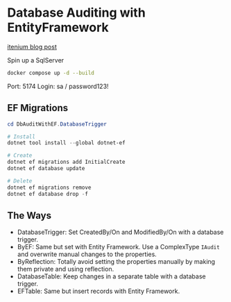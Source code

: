 Database Auditing with EntityFramework
======================================

[itenium blog post](https://itenium.be/blog/dotnet/db-audit-ef/)

Spin up a SqlServer

```sh
docker compose up -d --build
```

Port: 5174
Login: sa / password123!


EF Migrations
-------------

```ps1
cd DbAuditWithEF.DatabaseTrigger

# Install
dotnet tool install --global dotnet-ef

# Create
dotnet ef migrations add InitialCreate
dotnet ef database update

# Delete
dotnet ef migrations remove
dotnet ef database drop -f
```

The Ways
--------

- DatabaseTrigger: Set CreatedBy/On and ModifiedBy/On with a database trigger.
- ByEF: Same but set with Entity Framework. Use a ComplexType `IAudit` and overwrite manual changes to the properties.
- ByReflection: Totally avoid setting the properties manually by making them private and using reflection.
- DatabaseTable: Keep changes in a separate table with a database trigger.
- EFTable: Same but insert records with Entity Framework.
